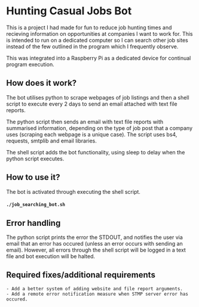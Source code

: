 # Hunting Casual Jobs Bot
This is a project I had made for fun to reduce job hunting times and recieving 
information on opportunities at companies I want to work for. This is intended
to run on a dedicated computer so I can search other job sites
instead of the few outlined in the program which I frequently observe.

This was integrated into a Raspberry Pi as a dedicated device
for continual program execution.

## How does it work?
The bot utilises python to scrape webpages of job listings and then
a shell script to execute every 2 days to send an email attached with
text file reports.

The python script then sends an email with text file reports with summarised 
information, depending on the type of job post that a company uses (scraping 
each webpage is a unique case). The script uses bs4, requests, smtplib and 
email libraries.

The shell script adds the bot functionality, using sleep to delay
when the python script executes.

## How to use it?
The bot is activated through executing the shell script.
#### `./job_searching_bot.sh`

## Error handling
The python script prints the error the STDOUT, and notifies the user via email
that an error has occured (unless an error occurs with sending an email).
However, all errors through the shell script will be logged in a text file and 
bot execution will be halted.

## Required fixes/additional requirements
    - Add a better system of adding website and file report arguments.
    - Add a remote error notification measure when STMP server error has occured.
